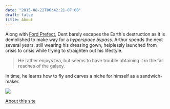 ```yaml
---
date: "2015-08-22T06:42:21-07:00"
draft: false
title: About
---
```


Along with [Ford Prefect](https://en.wikipedia.org/wiki/Ford_Prefect_\(character\)), Dent barely escapes the Earth's destruction as it is demolished to make way for a *hyperspace bypass*. Arthur spends the next several years, still wearing his dressing gown, helplessly launched from crisis to crisis while trying to straighten out his lifestyle. 

> He rather enjoys tea, but seems to have trouble obtaining it in the far reaches of the galaxy. 

In time, he learns how to fly and carves a niche for himself as a sandwich-maker.

<img src="//placehold.it/300x300" class="profile">

<br />

[About this site](colophon/)
